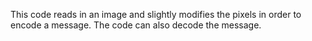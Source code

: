 This code reads in an image and slightly modifies the pixels in order to encode a message. The code can also decode the message.
